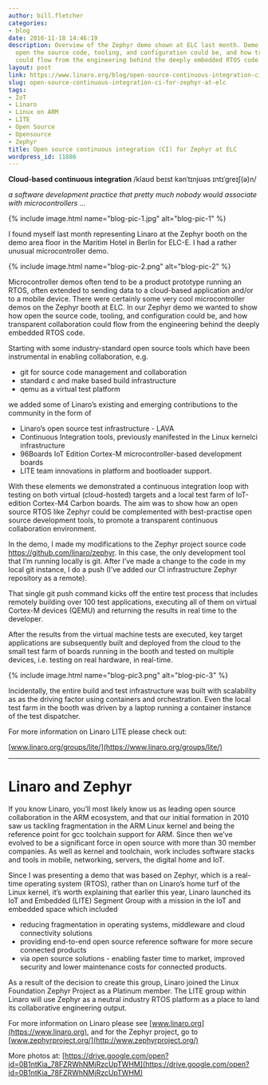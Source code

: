 ```yaml
---
author: bill.fletcher
categories:
- blog
date: 2016-11-18 14:46:19
description: Overview of the Zephyr demo shown at ELC last month. Demo showed how
  open the source code, tooling, and configuration could be, and how transparent collaboration
  could flow from the engineering behind the deeply embedded RTOS code.
layout: post
link: https://www.linaro.org/blog/open-source-continuous-integration-ci-for-zephyr-at-elc/
slug: open-source-continuous-integration-ci-for-zephyr-at-elc
tags:
- IoT
- Linaro
- Linux on ARM
- LITE
- Open Source
- Opensource
- Zephyr
title: Open source continuous integration (CI) for Zephyr at ELC
wordpress_id: 11886
---
```


**Cloud-based continuous integration** /klaʊd beɪst kənˈtɪnjʊəs ɪntɪˈɡreɪʃ(ə)n/

_a software development practice that pretty much nobody would associate with microcontrollers …_

{% include image.html name="blog-pic-1.jpg" alt="blog-pic-1" %}

I found myself last month representing Linaro at the Zephyr booth on the demo area floor in the Maritim Hotel in Berlin for ELC-E. I had a rather unusual microcontroller demo.

{% include image.html name="blog-pic-2.png" alt="blog-pic-2" %}

Microcontroller demos often tend to be a product prototype running an RTOS, often extended to sending data to a cloud-based application and/or to a mobile device. There were certainly some very cool microcontroller demos on the Zephyr booth at ELC. In our Zephyr demo we wanted to show how open the source code, tooling, and configuration could be, and how transparent collaboration could flow from the engineering behind the deeply embedded RTOS code.

Starting with some industry-standard open source tools which have been instrumental in enabling collaboration, e.g.

  * git for source code management and collaboration
  * standard c and make based build infrastructure
  * qemu as a virtual test platform


we added some of Linaro’s existing and emerging contributions to the community in the form of


  * Linaro’s open source test infrastructure - LAVA
  * Continuous Integration tools, previously manifested in the Linux kernelci infrastructure
  * 96Boards IoT Edition Cortex-M microcontroller-based development boards
  * LITE team innovations in platform and bootloader support.


With these elements we demonstrated a continuous integration loop with testing on both virtual (cloud-hosted) targets and a local test farm of IoT-edition Cortex-M4 Carbon boards. The aim was to show how an open source RTOS like Zephyr could be complemented with best-practise open source development tools, to promote a transparent continuous collaboration environment.

In the demo, I made my modifications to the Zephyr project source code https://github.com/linaro/zephyr. In this case, the only development tool that I’m running locally is git. After I’ve made a change to the code in my local git instance, I do a push (I’ve added our CI infrastructure Zephyr repository as a remote).

That single git push command kicks off the entire test process that includes remotely building over 100 test applications, executing all of them on virtual Cortex-M devices (QEMU) and returning the results in real time to the developer.  

After the results from the virtual machine tests are executed, key target applications are subsequently built and deployed from the cloud to the small test farm of boards running in the booth and tested on multiple devices, i.e. testing on real hardware, in real-time.

{% include image.html name="blog-pic3.png" alt="blog-pic-3" %}

Incidentally, the entire build and test infrastructure was built with scalability as as the driving factor using containers and orchestration. Even the local test farm in the booth was driven by a laptop running a container instance of the test dispatcher.

For more information on Linaro LITE please check out: 

[www.linaro.org/groups/lite/](https://www.linaro.org/groups/lite/)


* * *

# Linaro and Zephyr


If you know Linaro, you’ll most likely know us as leading open source collaboration in the ARM ecosystem, and that our initial formation in 2010 saw us tackling fragmentation in the ARM Linux kernel and being the reference point for gcc toolchain support for ARM. Since then we’ve evolved to be a significant force in open source with more than 30 member companies. As well as kernel and toolchain, work includes software stacks and tools in mobile, networking, servers, the digital home and IoT.

Since I was presenting a demo that was based on Zephyr, which is a real-time operating system (RTOS), rather than on Linaro’s home turf of the Linux kernel, it’s worth explaining that earlier this year, Linaro launched its IoT and Embedded (LITE) Segment Group with a mission in the IoT and embedded space which included  


  * reducing fragmentation in operating systems, middleware and cloud connectivity solutions
  * providing end-to-end open source reference software for more secure connected products 
  * via open source solutions - enabling faster time to market, improved security and lower maintenance costs for connected products. 


As a result of the decision to create this group, Linaro joined the Linux Foundation Zephyr Project as a Platinum member. The LITE group within Linaro will use Zephyr as a neutral industry RTOS platform as a place to land its collaborative engineering output.

For more information on Linaro please see [www.linaro.org](https://www.linaro.org), and for the Zephyr project, go to [www.zephyrproject.org/](http://www.zephyrproject.org/)


More photos at: [https://drive.google.com/open?id=0B1ntKia_78FZRWhNMjRzcUpTWHM](https://drive.google.com/open?id=0B1ntKia_78FZRWhNMjRzcUpTWHM)